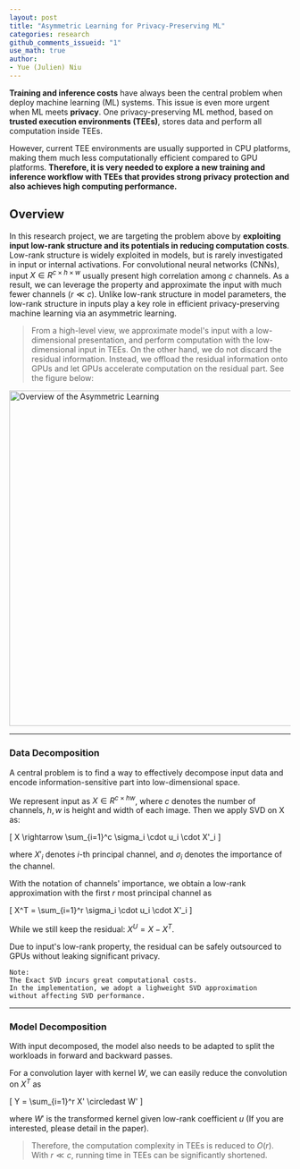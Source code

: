 ```yaml
---
layout: post
title: "Asymmetric Learning for Privacy-Preserving ML"
categories: research
github_comments_issueid: "1"
use_math: true
author:
- Yue (Julien) Niu
---
```


**Training and inference costs** have always been the central problem 
when deploy machine learning (ML) systems. 
This issue is even more urgent when ML meets **privacy**.
One privacy-preserving ML method, based on **trusted execution environments (TEEs)**, 
stores data and perform all computation inside TEEs. 

However, current TEE environments are usually supported in CPU platforms, 
making them much less computationally efficient compared to GPU platforms. 
**Therefore, it is very needed to explore a new training and inference workflow with TEEs that
provides strong privacy protection and also achieves high computing performance.**

## Overview

In this research project, we are targeting the problem above by 
**exploiting input low-rank structure and its potentials in reducing computation costs**.
Low-rank structure is widely exploited in models, but 
is rarely investigated in input or internal activations.
For convolutional neural networks (CNNs), 
input $X \in R^{c\times h \times w}$ usually present high correlation among $c$ channels. 
As a result, we can leverage the property and approximate the input with 
much fewer channels ($r \ll c$).
Unlike low-rank structure in model parameters, the low-rank structure in inputs play a key role
in efficient privacy-preserving machine learning via an asymmetric learning.

>From a high-level view, we approximate model's input with a low-dimensional presentation, and
perform computation with the low-dimensional input in TEEs.
> On the other hand, we do not discard the residual information. 
> Instead, we offload the residual information onto GPUs and let GPUs accelerate computation
> on the residual part. See the figure below:


<img src="https://yuehniu.github.io/homepage//assets/fig/asymml/overview.png" alt="Overview of the Asymmetric Learning" width="600"/>

---

### Data Decomposition
A central problem is to find a way to effectively decompose input data and 
encode information-sensitive part into low-dimensional space.

We represent input as $X \in R^{c \times hw}$, where $c$ denotes the number of channels, 
$h,w$ is height and width of each image. Then we apply SVD on X as:

\[ X \rightarrow \sum_{i=1}^c \sigma_i \cdot u_i \cdot X'_i \]

where $X'_i$ denotes $i$-th principal channel, and 
$\sigma_i$ denotes the importance of the channel.

With the notation of channels' importance, we obtain a low-rank approximation
with the first $r$ most principal channel as

\[ X^T = \sum_{i=1}^r \sigma_i \cdot u_i \cdot X'_i \]

While we still keep the residual: $X^U = X - X^T$.

Due to input's low-rank property, the residual can be safely outsourced to GPUs 
without leaking significant privacy.

```
Note: 
The Exact SVD incurs great computational costs. 
In the implementation, we adopt a lighweight SVD approximation 
without affecting SVD performance. 
```

---

### Model Decomposition

With input decomposed, 
the model also needs to be adapted to split the workloads in forward and backward passes.

For a convolution layer with kernel $W$, we can easily reduce the convolution on $X^T$ as

\[ Y = \sum_{i=1}^r X' \circledast W' \]

where $W'$ is the transformed kernel given low-rank coefficient $u$ 
(If you are interested, please detail in the paper).

> Therefore, the computation complexity in TEEs is reduced to $O(r)$.
> With $r \ll c$, running time in TEEs can be significantly shortened. 